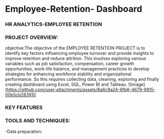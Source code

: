 # Employee-Retention- Dashboard
### HR ANALYTICS-EMPLOYEE RETENTION

### PROJECT OVERVIEW:
objective:The objective of the EMPLOYEE RETENTION PROJECT is to identify key factors influencing employee turnover and provide insights to improve retention and reduce attrition.
This involves exploring various variables such as job satisfaction, compensation, career growth opportunities, work-life balance, and management practices to develop strategies for enhancing workforce stability and organizational performance.
So this requires collecting data, cleaning, exploring and finally creating dashboard using Excel, SQL, Power BI and Tableau.
![image](https://github.com/user-attachments/assets/8a6c9a24-6fb6-4679-9915-00b5cb283910


### KEY FEATURES

### TOOLS AND TECHNIQUES:
-Data preparation: 

